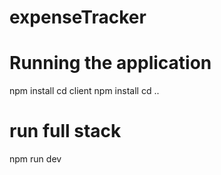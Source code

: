 # expenseTracker

# Running the application

npm install
cd client npm install
cd ..
# run full stack
npm run dev